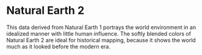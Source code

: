 # Natural Earth 2

This data derived from Natural Earth 1 portrays the world environment in an idealized manner with little human influence. The softly blended colors of Natural Earth 2 are ideal for historical mapping, because it shows the world much as it looked before the modern era.

